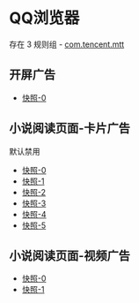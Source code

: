 # QQ浏览器

存在 3 规则组 - [com.tencent.mtt](/src/apps/com.tencent.mtt.ts)

## 开屏广告

- [快照-0](https://i.gkd.li/import/import/12472630)

## 小说阅读页面-卡片广告

默认禁用

- [快照-0](https://i.gkd.li/import/import/12907654)
- [快照-1](https://i.gkd.li/import/import/12907651)
- [快照-2](https://i.gkd.li/import/import/12907655)
- [快照-3](https://i.gkd.li/import/import/12907653)
- [快照-4](https://i.gkd.li/import/import/12907446)
- [快照-5](https://i.gkd.li/import/import/12907445)

## 小说阅读页面-视频广告

- [快照-0](https://i.gkd.li/import/import/12909822)
- [快照-1](https://i.gkd.li/import/import/12908955)
